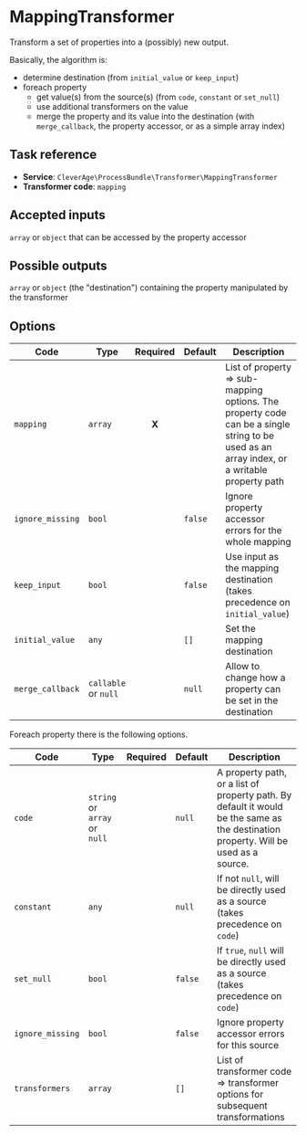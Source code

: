 MappingTransformer
==================

Transform a set of properties into a (possibly) new output.

Basically, the algorithm is:
* determine destination (from `initial_value` or `keep_input`)
* foreach property
  - get value(s) from the source(s) (from `code`, `constant` or `set_null`)
  - use additional transformers on the value
  - merge the property and its value into the destination (with `merge_callback`, the property accessor, or as a simple array index)

Task reference
--------------

* **Service**: `CleverAge\ProcessBundle\Transformer\MappingTransformer`
* **Transformer code**: `mapping`

Accepted inputs
---------------

`array` or `object` that can be accessed by the property accessor

Possible outputs
----------------

`array` or `object` (the "destination") containing the property manipulated by the transformer 

Options
-------

| Code | Type | Required | Default | Description |
| ---- | ---- | :------: | ------- | ----------- |
| `mapping` | `array` | **X** | | List of property => sub-mapping options. The property code can be a single string to be used as an array index, or a writable property path |
| `ignore_missing` | `bool` | | `false` | Ignore property accessor errors for the whole mapping |
| `keep_input` | `bool` | | `false` | Use input as the mapping destination (takes precedence on `initial_value`) |
| `initial_value` | `any` | | `[]` | Set the mapping destination |
| `merge_callback` | `callable` or `null` | | `null` | Allow to change how a property can be set in the destination |

Foreach property there is the following options.

| Code | Type | Required | Default | Description |
| ---- | ---- | :------: | ------- | ----------- |
| `code` | `string` or `array` or `null` | | `null` | A property path, or a list of property path. By default it would be the same as the destination property. Will be used as a source. |
| `constant` | `any` | | `null` | If not `null`, will be directly used as a source (takes precedence on `code`) |
| `set_null` | `bool` | | `false` | If `true`, `null` will be directly used as a source (takes precedence on `code`) |
| `ignore_missing` | `bool` | | `false` | Ignore property accessor errors for this source |
| `transformers` | `array` | | `[]` | List of transformer code => transformer options for subsequent transformations |

